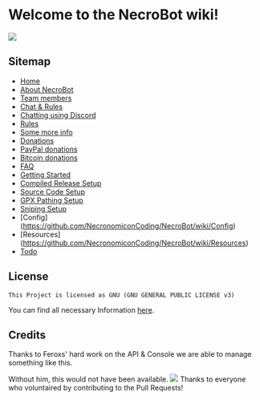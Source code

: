 # Welcome to the NecroBot wiki!
![](http://i.imgur.com/NwUlZC3.png)
## Sitemap
* [Home](https://github.com/NecronomiconCoding/NecroBot/wiki)
* [About NecroBot](https://github.com/NecronomiconCoding/NecroBot/wiki/About-necrobot)
 * [Team members](https://github.com/NecronomiconCoding/NecroBot/wiki/About-necrobot#team-members)
* [Chat & Rules](https://github.com/NecronomiconCoding/NecroBot/wiki/Chat-&-Rules)
 * [Chatting using Discord](https://github.com/NecronomiconCoding/NecroBot/wiki/Chat-&-Rules#chatting-using-discord)
 * [Rules](https://github.com/NecronomiconCoding/NecroBot/wiki/Chat-&-Rules#chatting-using-discord)
 * [Some more info](https://github.com/NecronomiconCoding/NecroBot/wiki/Chat-&-Rules#some-more-info)
* [Donations](https://github.com/NecronomiconCoding/NecroBot/wiki/Donations)
 * [PayPal donations](https://github.com/NecronomiconCoding/NecroBot/wiki/Donations)
 * [Bitcoin donations](https://github.com/NecronomiconCoding/NecroBot/wiki/Donations)
* [FAQ](https://github.com/NecronomiconCoding/NecroBot/wiki/FAQ)
* [Getting Started](https://github.com/NecronomiconCoding/NecroBot/wiki/Getting-Started)
 * [Compiled Release Setup](https://github.com/NecronomiconCoding/NecroBot/wiki/Compiled-Releases)
 * [Source Code Setup](https://github.com/NecronomiconCoding/NecroBot/wiki/Source-Code)
 * [GPX Pathing Setup](https://github.com/NecronomiconCoding/NecroBot/wiki/Getting-Started#gpx-pathing-setup)
 * [Sniping Setup](https://github.com/NecronomiconCoding/NecroBot/wiki/Sniping-Setup)
* [Config] (https://github.com/NecronomiconCoding/NecroBot/wiki/Config)
* [Resources] (https://github.com/NecronomiconCoding/NecroBot/wiki/Resources)
* [Todo](https://github.com/NecronomiconCoding/NecroBot/wiki/Todo)

## License
    This Project is licensed as GNU (GNU GENERAL PUBLIC LICENSE v3) 

You can find all necessary Information [here](https://github.com/NecronomiconCoding/Pokemon-Go-Bot/blob/master/LICENSE.md).

## Credits
Thanks to Feroxs' hard work on the API & Console we are able to manage something like this.

Without him, this would not have been available.
![](http://i.imgur.com/JJkzE0p.png) Thanks to everyone who voluntaired by contributing to the Pull Requests!